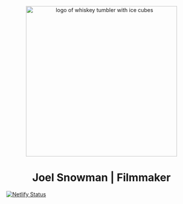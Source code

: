 <p align="center">
  <a href="https://joelsnowman.com">
    <img alt="logo of whiskey tumbler with ice cubes" src="images/Rotunda.jpg" width="400" />
  </a>
</p>
<h1 align="center">
  Joel Snowman | Filmmaker
</h1>

[![Netlify Status](https://api.netlify.com/api/v1/badges/4f41ca18-50ad-4fdf-968f-b87850de7291/deploy-status)](https://app.netlify.com/sites/joel-snowman/deploys)
